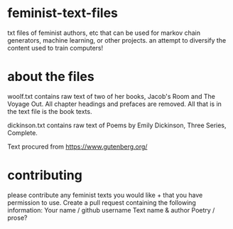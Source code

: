 # feminist-text-files
txt files of feminist authors, etc that can be used for markov chain generators, machine learning, or other projects. an attempt to diversify the content used to train computers! 

# about the files

woolf.txt contains raw text of two of her books, Jacob's Room and The Voyage Out. All chapter headings and prefaces are removed. All that is in the text file is the book texts.

dickinson.txt contains raw text of Poems by Emily Dickinson, Three Series, Complete.

Text procured from https://www.gutenberg.org/

# contributing

please contribute any feminist texts you would like + that you have permission to use. Create a pull request containing the following information: 
Your name / github username
Text name & author
Poetry / prose? 
